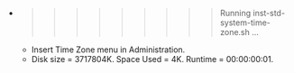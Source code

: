 * >>>>>>>>> Running inst-std-system-time-zone.sh ...
  * Insert Time Zone menu in Administration.
  * Disk size = 3717804K. Space Used = 4K. Runtime = 00:00:00:01.
